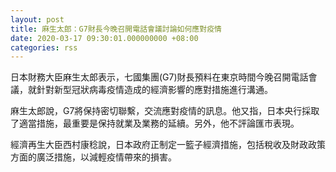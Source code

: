 ```yaml
---
layout: post
title: 麻生太郎：G7財長今晚召開電話會議討論如何應對疫情
date: 2020-03-17 09:30:01.000000000 +08:00
categories: rss
---
```


日本財務大臣麻生太郎表示，七國集團(G7)財長預料在東京時間今晚召開電話會議，就針對新型冠狀病毒疫情造成的經濟影響的應對措施進行溝通。

麻生太郎說，G7將保持密切聯繫，交流應對疫情的訊息。他又指，日本央行採取了適當措施，最重要是保持就業及業務的延續。另外，他不評論匯市表現。

經濟再生大臣西村康稔說，日本政府正制定一籃子經濟措施，包括稅收及財政政策方面的廣泛措施，以減輕疫情帶來的損害。
